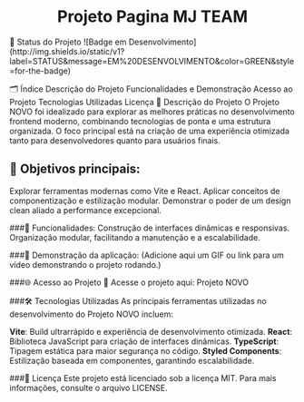 <h1 align="center"> Projeto Pagina MJ TEAM </h1> 
🚦 Status do Projeto
![Badge em Desenvolvimento](http://img.shields.io/static/v1?label=STATUS&message=EM%20DESENVOLVIMENTO&color=GREEN&style=for-the-badge)


🗂 Índice
Descrição do Projeto
Funcionalidades e Demonstração
Acesso ao Projeto
Tecnologias Utilizadas
Licença
📝 Descrição do Projeto
O Projeto NOVO foi idealizado para explorar as melhores práticas no desenvolvimento frontend moderno, combinando tecnologias de ponta e uma estrutura organizada. O foco principal está na criação de uma experiência otimizada tanto para desenvolvedores quanto para usuários finais.

## 🎯 Objetivos principais:

Explorar ferramentas modernas como Vite e React.
Aplicar conceitos de componentização e estilização modular.
Demonstrar o poder de um design clean aliado a performance excepcional.


###🌟 Funcionalidades:
Construção de interfaces dinâmicas e responsivas.
Organização modular, facilitando a manutenção e a escalabilidade.

###🎥 Demonstração da aplicação:
(Adicione aqui um GIF ou link para um vídeo demonstrando o projeto rodando.)

###🌐 Acesso ao Projeto
🔗 Acesse o projeto aqui: Projeto NOVO



###🛠 Tecnologias Utilizadas
As principais ferramentas utilizadas no desenvolvimento do Projeto NOVO incluem:

**Vite**: Build ultrarrápido e experiência de desenvolvimento otimizada.
**React**: Biblioteca JavaScript para criação de interfaces dinâmicas.
**TypeScript**: Tipagem estática para maior segurança no código.
**Styled Components**: Estilização baseada em componentes, garantindo escalabilidade.

###📜 Licença
Este projeto está licenciado sob a licença MIT. Para mais informações, consulte o arquivo LICENSE.

